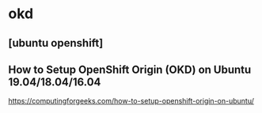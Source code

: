 # okd

## [ubuntu openshift]

## How to Setup OpenShift Origin (OKD) on Ubuntu 19.04/18.04/16.04
https://computingforgeeks.com/how-to-setup-openshift-origin-on-ubuntu/
